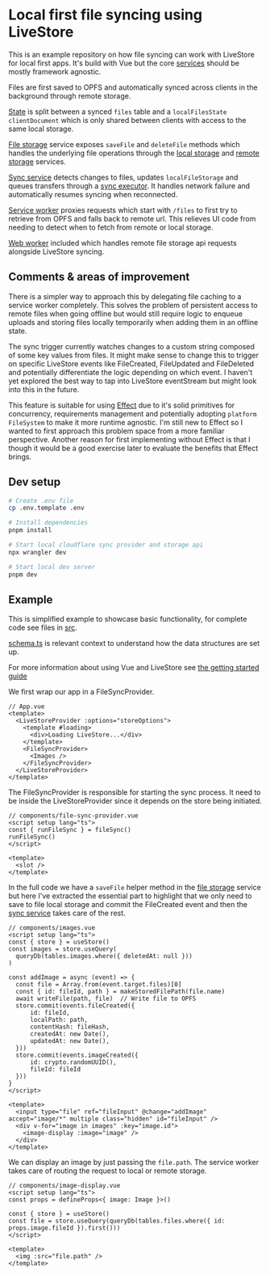 # Local first file syncing using LiveStore

This is an example repository on how file syncing can work with LiveStore for local first apps. It's build with Vue but the core [services](src/services/) should be mostly framework agnostic.

Files are first saved to OPFS and automatically synced across clients in the background through remote storage.

[State](src/livestore/schema.ts) is split between a synced `files` table and a `localFilesState` `clientDocument` which is only shared between clients with access to the same local storage.

[File storage](src/services/file-storage.ts) service exposes `saveFile` and `deleteFile` methods which handles the underlying file operations through the [local storage](src/services/local-file-storage.ts) and [remote storage](src/services/remote-file-storage.ts) services.

[Sync service](src/services/file-sync.ts) detects changes to files, updates `localFileStorage` and queues transfers through a [sync executor](src/services/sync-executor.ts). It handles network failure and automatically resumes syncing when reconnected.

[Service worker](public/sw.js) proxies requests which start with `/files` to first try to retrieve from OPFS and falls back to remote url. This relieves UI code from needing to detect when to fetch from remote or local storage.

[Web worker](src/workers/cloudflare-sync.ts) included which handles remote file storage api requests alongside LiveStore syncing.

## Comments & areas of improvement

There is a simpler way to approach this by delegating file caching to a service worker completely. This solves the problem of persistent access to remote files when going offline but would still require logic to enqueue uploads and storing files locally temporarily when adding them in an offline state.

The sync trigger currently watches changes to a custom string composed of some key values from files. It might make sense to change this to trigger on specific LiveStore events like FileCreated, FileUpdated and FileDeleted and potentially differentiate the logic depending on which event. I haven't yet explored the best way to tap into LiveStore eventStream but might look into this in the future.

This feature is suitable for using [Effect](https://effect.website/) due to it's solid primitives for concurrency, requirements management and potentially adopting `platform FileSystem` to make it more runtime agnostic. I'm still new to Effect so I wanted to first approach this problem space from a more familiar perspective. Another reason for first implementing without Effect is that I though it would be a good exercise later to evaluate the benefits that Effect brings.

## Dev setup

```bash
# Create .env file
cp .env.template .env

# Install dependencies
pnpm install

# Start local cloudflare sync provider and storage api
npx wrangler dev

# Start local dev server
pnpm dev
```

## Example

This is simplified example to showcase basic functionality, for complete code see files in [src](/src).

[schema.ts](src/livestore/schema.ts) is relevant context to understand how the data structures are set up.

For more information about using Vue and LiveStore see [the getting started guide](https://docs.livestore.dev/getting-started/vue/)

We first wrap our app in a FileSyncProvider.

```vue
// App.vue
<template>
  <LiveStoreProvider :options="storeOptions">
    <template #loading>
      <div>Loading LiveStore...</div>
    </template>
    <FileSyncProvider>
      <Images />
    </FileSyncProvider>
  </LiveStoreProvider>
</template>
```

The FileSyncProvider is responsible for starting the sync process. It need to be inside the LiveStoreProvider since it depends on the store being initiated.

```vue
// components/file-sync-provider.vue
<script setup lang="ts">
const { runFileSync } = fileSync()
runFileSync()
</script>

<template>
  <slot />
</template>
```

In the full code we have a `saveFile` helper method in the [file storage](src/services/file-storage.ts) service but here I've extracted the essential part to highlight that we only need to save to file local storage and commit the FileCreated event and then the [sync service](src/services/file-sync.ts) takes care of the rest.

```vue
// components/images.vue
<script setup lang="ts">
const { store } = useStore()
const images = store.useQuery(
  queryDb(tables.images.where({ deletedAt: null }))
)

const addImage = async (event) => {
  const file = Array.from(event.target.files)[0]
  const { id: fileId, path } = makeStoredFilePath(file.name)
  await writeFile(path, file)  // Write file to OPFS
  store.commit(events.fileCreated({
      id: fileId,
      localPath: path,
      contentHash: fileHash,
      createdAt: new Date(),
      updatedAt: new Date(),
  }))
  store.commit(events.imageCreated({
      id: crypto.randomUUID(),
      fileId: fileId
  }))
}
</script>

<template>
  <input type="file" ref="fileInput" @change="addImage" accept="image/*" multiple class="hidden" id="fileInput" />
  <div v-for="image in images" :key="image.id">
    <image-display :image="image" />
  </div>
</template>
```

We can display an image by just passing the `file.path`. The service worker takes care of routing the request to local or remote storage.

```vue
// components/image-display.vue
<script setup lang="ts">
const props = defineProps<{ image: Image }>()

const { store } = useStore()
const file = store.useQuery(queryDb(tables.files.where({ id: props.image.fileId }).first()))
</script>

<template>
  <img :src="file.path" />
</template>
```